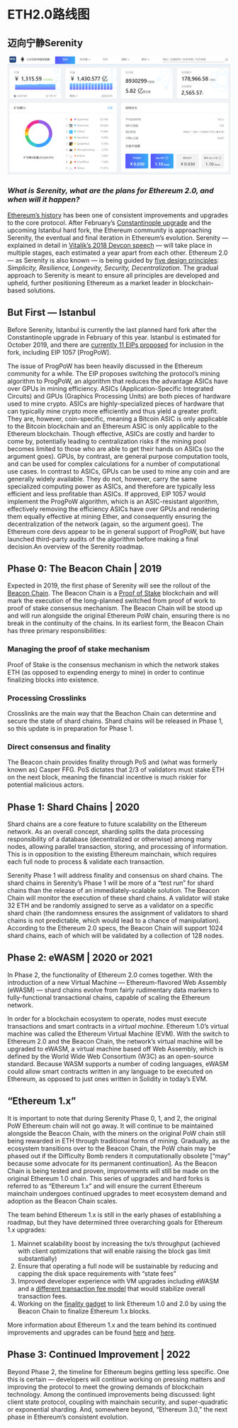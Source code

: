 # ETH2.0路线图

## 迈向宁静Serenity

![](../../.gitbook/assets/image%20%2818%29.png)

### _What is Serenity, what are the plans for Ethereum 2.0, and when will it happen?_

[Ethereum’s history](https://media.consensys.net/a-short-history-of-ethereum-a8fdc5b4362c) has been one of consistent improvements and upgrades to the core protocol. After February’s [Constantinople upgrade](https://media.consensys.net/the-constantinople-hard-fork-what-you-need-to-know-d438a91dec3f) and the upcoming Istanbul hard fork, the Ethereum community is approaching Serenity, the eventual and final iteration in Ethereum’s evolution. Serenity — explained in detail in [Vitalik’s 2018 Devcon speech](https://www.youtube.com/watch?v=Km9BaxRm1wA&t=1272s) — will take place in multiple stages, each estimated a year apart from each other. Ethereum 2.0 — as Serenity is also known — is being guided by [five design principles](https://media.consensys.net/exploring-the-ethereum-2-0-design-goals-fd2d901b4c01): _Simplicity, Resilience, Longevity, Security, Decentralization_. The gradual approach to Serenity is meant to ensure all principles are developed and upheld, further positioning Ethereum as a market leader in blockchain-based solutions.

## **But First — Istanbul** <a id="49ad"></a>

Before Serenity, Istanbul is currently the last planned hard fork after the Constantinople upgrade in February of this year. Istanbul is estimated for October 2019, and there are [currently 11 EIPs proposed](https://github.com/ethereum/EIPs/blob/master/EIPS/eip-1679.md) for inclusion in the fork, including EIP 1057 \[ProgPoW\].

The issue of ProgPoW has been heavily discussed in the Ethereum community for a while. The EIP proposes switching the protocol’s mining algorithm to ProgPoW, an algorithm that reduces the advantage ASICs have over GPUs in mining efficiency. ASICs \(Application-Specific Integrated Circuits\) and GPUs \(Graphics Processing Units\) are both pieces of hardware used to mine crypto. ASICs are highly-specialized pieces of hardware that can typically mine crypto more efficiently and thus yield a greater profit. They are, however, coin-specific, meaning a Bitcoin ASIC is only applicable to the Bitcoin blockchain and an Ethereum ASIC is only applicable to the Ethereum blockchain. Though effective, ASICs are costly and harder to come by, potentially leading to centralization risks if the mining pool becomes limited to those who are able to get their hands on ASICs \(so the argument goes\). GPUs, by contrast, are general purpose computation tools, and can be used for complex calculations for a number of computational use cases. In contrast to ASICs, GPUs can be used to mine any coin and are generally widely available. They do not, however, carry the same specialized computing power as ASICs, and therefore are typically less efficient and less profitable than ASICs. If approved, EIP 1057 would implement the ProgPoW algorithm, which is an ASIC-resistant algorithm, effectively removing the efficiency ASICs have over GPUs and rendering them equally effective at mining Ether, and consequently ensuring the decentralization of the network \(again, so the argument goes\). The Ethereum core devs appear to be in general support of ProgPoW, but have launched third-party audits of the algorithm before making a final decision.An overview of the Serenity roadmap.

## **Phase 0: The Beacon Chain \| 2019** <a id="eca9"></a>

Expected in 2019, the first phase of Serenity will see the rollout of the [Beacon Chain](https://media.consensys.net/state-of-ethereum-protocol-2-the-beacon-chain-c6b6a9a69129). The Beacon Chain is a [Proof of Stake](https://media.consensys.net/the-state-of-scaling-ethereum-b4d095dbafae) blockchain and will mark the execution of the long-planned switched from proof of work to proof of stake consensus mechanism. The Beacon Chain will be stood up and will run alongside the original Ethereum PoW chain, ensuring there is no break in the continuity of the chains. In its earliest form, the Beacon Chain has three primary responsibilities:

### Managing the proof of stake mechanism <a id="dedf"></a>

Proof of Stake is the consensus mechanism in which the network stakes ETH \(as opposed to expending energy to mine\) in order to continue finalizing blocks into existence.

### Processing Crosslinks <a id="237f"></a>

Crosslinks are the main way that the Beachon Chain can determine and secure the state of shard chains. Shard chains will be released in Phase 1, so this update is in preparation for Phase 1.

### Direct consensus and finality <a id="b8bc"></a>

The Beacon chain provides finality through PoS and \(what was formerly known as\) Casper FFG. PoS dictates that 2/3 of validators must stake ETH on the next block, meaning the financial incentive is much riskier for potential malicious actors.

## **Phase 1: Shard Chains \| 2020** <a id="ed46"></a>

Shard chains are a core feature to future scalability on the Ethereum network. As an overall concept, sharding splits the data processing responsibility of a database \(decentralized or otherwise\) among many nodes, allowing parallel transaction, storing, and processing of information. This is in opposition to the existing Ethereum mainchain, which requires each full node to process & validate each transaction.

Serenity Phase 1 will address finality and consensus on shard chains. The shard chains in Serenity’s Phase 1 will be more of a “test run” for shard chains than the release of an immediately-scalable solution. The Beacon Chain will monitor the execution of these shard chains. A validator will stake 32 ETH and be randomly assigned to serve as a validator on a specific shard chain \(the randomness ensures the assignment of validators to shard chains is not predictable, which would lead to a chance of manipulation\). According to the Ethereum 2.0 specs, the Beacon Chain will support 1024 shard chains, each of which will be validated by a collection of 128 nodes.

## **Phase 2: eWASM \| 2020 or 2021** <a id="a1df"></a>

In Phase 2, the functionality of Ethereum 2.0 comes together. With the introduction of a new Virtual Machine — Ethereum-flavored Web Assembly \(eWASM\) — shard chains evolve from fairly rudimentary data markers to fully-functional transactional chains, capable of scaling the Ethereum network.

In order for a blockchain ecosystem to operate, nodes must execute transactions and smart contracts in a _virtual machine_. Ethereum 1.0’s virtual machine was called the Ethereum Virtual Machine \(EVM\). With the switch to Ethereum 2.0 and the Beacon Chain, the network’s virtual machine will be upgraded to eWASM, a virtual machine based off Web Assembly, which is defined by the World Wide Web Consortium \(W3C\) as an open-source standard. Because WASM supports a number of coding languages, eWASM could allow smart contracts written in any language to be executed on Ethereum, as opposed to just ones written in Solidity in today’s EVM.

## “Ethereum 1.x” <a id="8090"></a>

It is important to note that during Serenity Phase 0, 1, and 2, the original PoW Ethereum chain will not go away. It will continue to be maintained alongside the Beacon Chain, with the miners on the original PoW chain still being rewarded in ETH through traditional forms of mining. Gradually, as the ecosystem transitions over to the Beacon Chain, the PoW chain may be phased out if the Difficulty Bomb renders it computationally obsolete \[“may” because some advocate for its permanent continuation\]. As the Beacon Chain is being tested and proven, improvements will still be made on the original Ethereum 1.0 chain. This series of upgrades and hard forks is referred to as “Ethereum 1.x” and will ensure the current Ethereum mainchain undergoes continued upgrades to meet ecosystem demand and adoption as the Beacon Chain scales.

The team behind Ethereum 1.x is still in the early phases of establishing a roadmap, but they have determined three overarching goals for Ethereum 1.x upgrades:

1. Mainnet scalability boost by increasing the tx/s throughput \(achieved with client optimizations that will enable raising the block gas limit substantially\)
2. Ensure that operating a full node will be sustainable by reducing and capping the disk space requirements with “state fees”
3. Improved developer experience with VM upgrades including eWASM and a [different transaction fee model](https://en.ethereum.wiki/eth1#fee-market-change) that would stabilize overall transaction fees.
4. Working on the [finality gadget](https://en.ethereum.wiki/eth1#finality-gadget) to link Ethereum 1.0 and 2.0 by using the Beacon Chain to finalize Ethereum 1.x blocks.

More information about Ethereum 1.x and the team behind its continued improvements and upgrades can be found [here](https://docs.ethhub.io/ethereum-roadmap/ethereum-1.x/) and [here](https://en.ethereum.wiki/eth1).

## **Phase 3: Continued Improvement \| 2022** <a id="01dd"></a>

Beyond Phase 2, the timeline for Ethereum begins getting less specific. One this is certain — developers will continue working on pressing matters and improving the protocol to meet the growing demands of blockchain technology. Among the continued improvements being discussed: light client state protocol, coupling with mainchain security, and super-quadratic or exponential sharding. And, somewhere beyond, “Ethereum 3.0,” the next phase in Ethereum’s consistent evolution.

